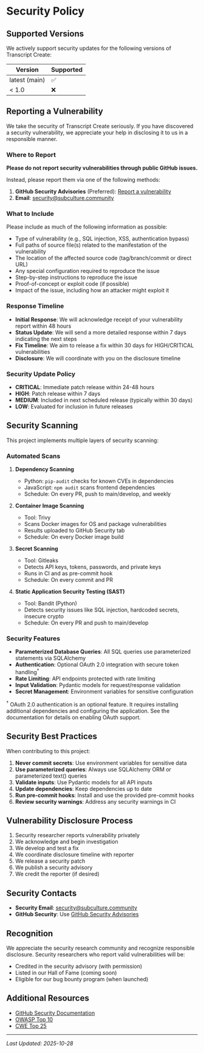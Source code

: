 # Security Policy

## Supported Versions

We actively support security updates for the following versions of Transcript Create:

| Version | Supported          |
| ------- | ------------------ |
| latest (main) | :white_check_mark: |
| < 1.0   | :x:                |

## Reporting a Vulnerability

We take the security of Transcript Create seriously. If you have discovered a security vulnerability, we appreciate your help in disclosing it to us in a responsible manner.

### Where to Report

**Please do not report security vulnerabilities through public GitHub issues.**

Instead, please report them via one of the following methods:

1. **GitHub Security Advisories** (Preferred): [Report a vulnerability](https://github.com/subculture-collective/transcript-create/security/advisories/new)
2. **Email**: security@subculture.community

### What to Include

Please include as much of the following information as possible:

- Type of vulnerability (e.g., SQL injection, XSS, authentication bypass)
- Full paths of source file(s) related to the manifestation of the vulnerability
- The location of the affected source code (tag/branch/commit or direct URL)
- Any special configuration required to reproduce the issue
- Step-by-step instructions to reproduce the issue
- Proof-of-concept or exploit code (if possible)
- Impact of the issue, including how an attacker might exploit it

### Response Timeline

- **Initial Response**: We will acknowledge receipt of your vulnerability report within 48 hours
- **Status Update**: We will send a more detailed response within 7 days indicating the next steps
- **Fix Timeline**: We aim to release a fix within 30 days for HIGH/CRITICAL vulnerabilities
- **Disclosure**: We will coordinate with you on the disclosure timeline

### Security Update Policy

- **CRITICAL**: Immediate patch release within 24-48 hours
- **HIGH**: Patch release within 7 days
- **MEDIUM**: Included in next scheduled release (typically within 30 days)
- **LOW**: Evaluated for inclusion in future releases

## Security Scanning

This project implements multiple layers of security scanning:

### Automated Scans

1. **Dependency Scanning**
   - Python: `pip-audit` checks for known CVEs in dependencies
   - JavaScript: `npm audit` scans frontend dependencies
   - Schedule: On every PR, push to main/develop, and weekly

2. **Container Image Scanning**
   - Tool: Trivy
   - Scans Docker images for OS and package vulnerabilities
   - Results uploaded to GitHub Security tab
   - Schedule: On every Docker image build

3. **Secret Scanning**
   - Tool: Gitleaks
   - Detects API keys, tokens, passwords, and private keys
   - Runs in CI and as pre-commit hook
   - Schedule: On every commit and PR

4. **Static Application Security Testing (SAST)**
   - Tool: Bandit (Python)
   - Detects security issues like SQL injection, hardcoded secrets, insecure crypto
   - Schedule: On every PR and push to main/develop

### Security Features

- **Parameterized Database Queries**: All SQL queries use parameterized statements via SQLAlchemy
- **Authentication**: Optional OAuth 2.0 integration with secure token handling<sup>†</sup>
- **Rate Limiting**: API endpoints protected with rate limiting
- **Input Validation**: Pydantic models for request/response validation
- **Secret Management**: Environment variables for sensitive configuration

<sup>†</sup> OAuth 2.0 authentication is an optional feature. It requires installing additional dependencies and configuring the application. See the documentation for details on enabling OAuth support.
## Security Best Practices

When contributing to this project:

1. **Never commit secrets**: Use environment variables for sensitive data
2. **Use parameterized queries**: Always use SQLAlchemy ORM or parameterized text() queries
3. **Validate inputs**: Use Pydantic models for all API inputs
4. **Update dependencies**: Keep dependencies up to date
5. **Run pre-commit hooks**: Install and use the provided pre-commit hooks
6. **Review security warnings**: Address any security warnings in CI

## Vulnerability Disclosure Process

1. Security researcher reports vulnerability privately
2. We acknowledge and begin investigation
3. We develop and test a fix
4. We coordinate disclosure timeline with reporter
5. We release a security patch
6. We publish a security advisory
7. We credit the reporter (if desired)

## Security Contacts

- **Security Email**: security@subculture.community
- **GitHub Security**: Use [GitHub Security Advisories](https://github.com/subculture-collective/transcript-create/security/advisories)

## Recognition

We appreciate the security research community and recognize responsible disclosure. Security researchers who report valid vulnerabilities will be:

- Credited in the security advisory (with permission)
- Listed in our Hall of Fame (coming soon)
- Eligible for our bug bounty program (when launched)

## Additional Resources

- [GitHub Security Documentation](https://docs.github.com/en/code-security)
- [OWASP Top 10](https://owasp.org/www-project-top-ten/)
- [CWE Top 25](https://cwe.mitre.org/top25/)

---

*Last Updated: 2025-10-28*
